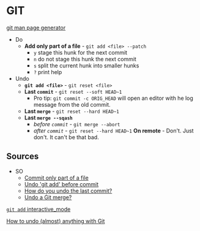 # GIT

[git man page generator](http://git-man-page-generator.lokaltog.net/)

- Do
    - **Add only part of a file** - `git add <file> --patch`
        - `y` stage this hunk for the next commit
        - `n` do not stage this hunk the next commit
        - `s` split the current hunk into smaller hunks
        - `?` print help
- Undo
    - **`git add <file>`** - `git reset <file>`
    - **Last `commit`** - `git reset --soft HEAD~1`
        - Pro tip: `git commit -c ORIG_HEAD` will open an editor with he log message from the old commit.
    - **Last `merge`** - `git reset --hard HEAD~1`
    - **Last `merge --sqash`**
        - *before `commit`* - `git merge --abort`
        - *after `commit`* - `git reset --hard HEAD~1`
    **On remote** - Don't. Just don't. It can't be that bad.

## Sources

- SO
    - [Commit only part of a file](http://stackoverflow.com/questions/1085162/commit-only-part-of-a-file-in-git)
    - [Undo 'git add' before commit](http://stackoverflow.com/questions/348170/undo-git-add-before-commit)
    - [How do you undo the last commit?](http://stackoverflow.com/questions/927358/how-do-you-undo-the-last-commit)
    - [Undo a Git merge?](http://stackoverflow.com/questions/2389361/undo-a-git-merge)

[`git add` interactive_mode](http://git-scm.com/docs/git-add#_interactive_mode)

[How to undo (almost) anything with Git](https://github.com/blog/2019-how-to-undo-almost-anything-with-git)

